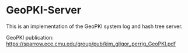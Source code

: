 GeoPKI-Server
=============

This is an implementation of the GeoPKI system log and hash tree server.

GeoPKI publication: https://sparrow.ece.cmu.edu/group/pub/kim_gligor_perrig_GeoPKI.pdf